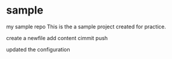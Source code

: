 # sample
my sample repo
This is the a sample project created for practice.

create a newfile
add content
cimmit 
push

updated the configuration


